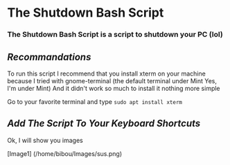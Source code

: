 <h1>The Shutdown Bash Script</h1>
<h3>The Shutdown Bash Script is a script to shutdown your PC (lol)</h3>

<h2><em>Recommandations</em></h2>
To run this script I recommend that you install xterm on your machine because I tried with gnome-terminal (the default terminal under Mint Yes, I'm under Mint) And it didn't work so much to install it nothing more simple

Go to your favorite terminal and type `sudo apt install xterm`
<h2><em>Add The Script To Your Keyboard Shortcuts</em></h2>

Ok, I will show you images

[Image1] (/home/bibou/Images/sus.png)